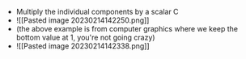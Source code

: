 - Multiply the individual components by a scalar C
- ![[Pasted image 20230214142250.png]]
- (the above example is from computer graphics where we keep the bottom value at 1, you're not going crazy)
- ![[Pasted image 20230214142338.png]]
